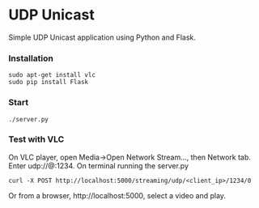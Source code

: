# UDP Unicast
Simple UDP Unicast application using Python and Flask.

### Installation
```
sudo apt-get install vlc
sudo pip install Flask
```

### Start 
```
./server.py
```

### Test with VLC
On VLC player, open Media->Open Network Stream..., then Network tab.  Enter udp://@:1234.  On terminal running the server.py
```
curl -X POST http://localhost:5000/streaming/udp/<client_ip>/1234/0
```
Or from a browser, http://localhost:5000, select a video and play.
```
